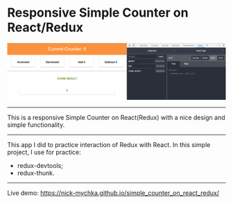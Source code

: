 # Responsive Simple Counter on React/Redux
![cover for app](https://github.com/nick-mychka/simple_counter_on_react_redux_code/blob/master/cover_counter.png "Cover of simple counter")

* * *
This is a responsive Simple Counter on React(Redux) with a nice design and simple functionality.

- - -
This app I did to practice interaction of Redux with React.
In this simple project, I use for practice:
* redux-devtools;
* redux-thunk.

- - -
Live demo: https://nick-mychka.github.io/simple_counter_on_react_redux/
